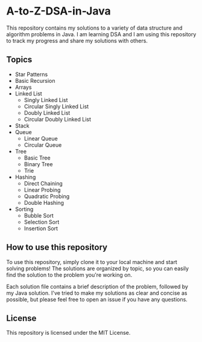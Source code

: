 # A-to-Z-DSA-in-Java

This repository contains my solutions to a variety of data structure and algorithm problems in Java. I am learning DSA and I am using this repository to track my progress and share my solutions with others.

## Topics
* Star Patterns
* Basic Recursion
* Arrays  
* Linked List
    * Singly Linked List
    * Circular Singly Linked List
    * Doubly Linked List
    * Circular Doubly Linked List
* Stack
* Queue
   * Linear Queue
   * Circular Queue 
* Tree
   * Basic Tree
   * Binary Tree
   * Trie
* Hashing
   * Direct Chaining
   * Linear Probing
   * Quadratic Probing
   * Double Hashing
* Sorting
   * Bubble Sort 
   * Selection Sort 
   * Insertion Sort

## How to use this repository

To use this repository, simply clone it to your local machine and start solving problems! The solutions are organized by topic, so you can easily find the solution to the problem you're working on.

Each solution file contains a brief description of the problem, followed by my Java solution. I've tried to make my solutions as clear and concise as possible, but please feel free to open an issue if you have any questions.

## License

This repository is licensed under the MIT License.
